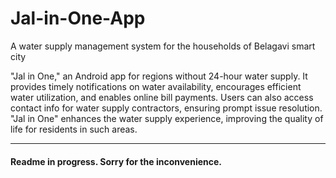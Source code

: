 # Jal-in-One-App
A water supply management system for the households of Belagavi smart city

"Jal in One," an Android app for regions without 24-hour water supply. It provides timely notifications on water availability, encourages efficient water utilization, and enables online bill payments. Users can also access contact info for water supply contractors, ensuring prompt issue resolution. "Jal in One" enhances the water supply experience, improving the quality of life for residents in such areas.


------------

#### Readme in progress. Sorry for the inconvenience.
